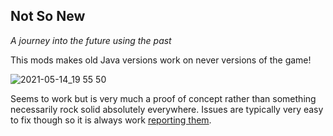 ## Not So New
*A journey into the future using the past*

This mods makes old Java versions work on never versions of the game!

![2021-05-14_19 55 50](https://user-images.githubusercontent.com/4021725/118316429-bbbeec80-b4ee-11eb-9f20-e47b05713a54.png)

Seems to work but is very much a proof of concept rather than something necessarily rock solid absolutely everywhere. Issues are typically very easy to fix though so it is always work [reporting them](//github.com/Chocohead/Not-So-New/issues).
